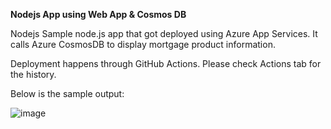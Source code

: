 **Nodejs App using Web App & Cosmos DB**

Nodejs Sample node.js app that got deployed using Azure App Services. It calls Azure CosmosDB to display mortgage product information.


Deployment happens through GitHub Actions. Please check Actions tab for the history.

Below is the sample output:

![image](https://github.com/kalyanrj16/lbg-nodeJS-WebAppCosmos-01/assets/113793671/7d83b11a-3399-47c6-943b-9bbf8902e9f4)

